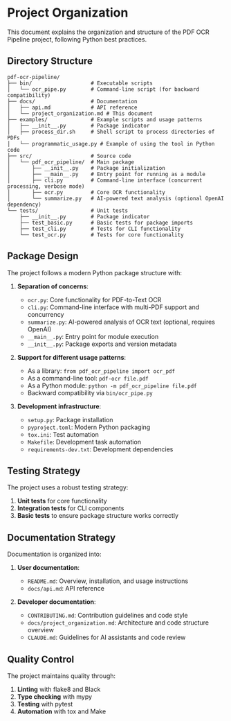 # Project Organization

This document explains the organization and structure of the PDF OCR Pipeline project, following Python best practices.

## Directory Structure

```
pdf-ocr-pipeline/
├── bin/                   # Executable scripts
│   └── ocr_pipe.py        # Command-line script (for backward compatibility)
├── docs/                  # Documentation
│   ├── api.md             # API reference
│   └── project_organization.md # This document
├── examples/              # Example scripts and usage patterns
│   ├── __init__.py        # Package indicator
│   ├── process_dir.sh     # Shell script to process directories of PDFs
│   └── programmatic_usage.py # Example of using the tool in Python code
├── src/                   # Source code
│   └── pdf_ocr_pipeline/  # Main package
│       ├── __init__.py    # Package initialization
│       ├── __main__.py    # Entry point for running as a module
│       ├── cli.py         # Command-line interface (concurrent processing, verbose mode)
│       ├── ocr.py         # Core OCR functionality
│       └── summarize.py   # AI-powered text analysis (optional OpenAI dependency)
└── tests/                 # Unit tests
    ├── __init__.py        # Package indicator
    ├── test_basic.py      # Basic tests for package imports
    ├── test_cli.py        # Tests for CLI functionality
    └── test_ocr.py        # Tests for core functionality
```

## Package Design

The project follows a modern Python package structure with:

1. **Separation of concerns**:
   - `ocr.py`: Core functionality for PDF-to-Text OCR
   - `cli.py`: Command-line interface with multi-PDF support and concurrency
   - `summarize.py`: AI-powered analysis of OCR text (optional, requires OpenAI)
   - `__main__.py`: Entry point for module execution
   - `__init__.py`: Package exports and version metadata

2. **Support for different usage patterns**:
   - As a library: `from pdf_ocr_pipeline import ocr_pdf`
   - As a command-line tool: `pdf-ocr file.pdf`
   - As a Python module: `python -m pdf_ocr_pipeline file.pdf`
   - Backward compatibility via `bin/ocr_pipe.py`

3. **Development infrastructure**:
   - `setup.py`: Package installation
   - `pyproject.toml`: Modern Python packaging
   - `tox.ini`: Test automation
   - `Makefile`: Development task automation
   - `requirements-dev.txt`: Development dependencies

## Testing Strategy

The project uses a robust testing strategy:

1. **Unit tests** for core functionality
2. **Integration tests** for CLI components
3. **Basic tests** to ensure package structure works correctly

## Documentation Strategy

Documentation is organized into:

1. **User documentation**:
   - `README.md`: Overview, installation, and usage instructions
   - `docs/api.md`: API reference

2. **Developer documentation**:
   - `CONTRIBUTING.md`: Contribution guidelines and code style
   - `docs/project_organization.md`: Architecture and code structure overview
   - `CLAUDE.md`: Guidelines for AI assistants and code review

## Quality Control

The project maintains quality through:

1. **Linting** with flake8 and Black
2. **Type checking** with mypy
3. **Testing** with pytest
4. **Automation** with tox and Make